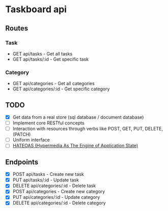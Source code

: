 # Taskboard api

## Routes

### Task
* GET api/tasks - Get all tasks
* GET api/tasks/:id - Get specific task

### Category
* GET api/categories - Get all categories
* GET api/categories/:id - Get specific category

## TODO
- [x] Get data from a real store (sql database / document database)
- [ ] Implement core RESTful concepts
 - [ ] Interaction with resources through verbs like POST, GET, PUT, DELETE, (PATCH)
 - [ ] Uniform interface
 - [ ] [HATEOAS (Hypermedia As The Engine of Application State)](https://en.wikipedia.org/wiki/HATEOAS)
## Endpoints
- [x] POST api/tasks - Create new task
- [x] PUT api/tasks/:id - Update task
- [x] DELETE api/categories/:id - Delete task
- [x] POST api/categories - Create new category
- [x] PUT api/categories/:id - Update category
- [x] DELETE api/categories/:id - Delete category
